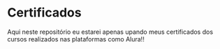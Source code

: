 # Certificados
Aqui neste repositório eu estarei apenas upando meus certificados dos cursos realizados nas plataformas como Alura!!
